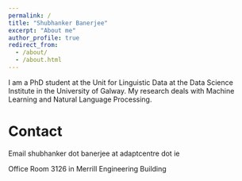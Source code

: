 ```yaml
---
permalink: /
title: "Shubhanker Banerjee"
excerpt: "About me"
author_profile: true
redirect_from: 
  - /about/
  - /about.html
---
```


I am a PhD student at the Unit for Linguistic Data at the Data Science Institute in the University of Galway. My research deals with Machine Learning and Natural Language Processing.



Contact
======
 
Email 	shubhanker dot banerjee at adaptcentre dot ie
  	 
Office 	Room 3126 in Merrill Engineering Building

